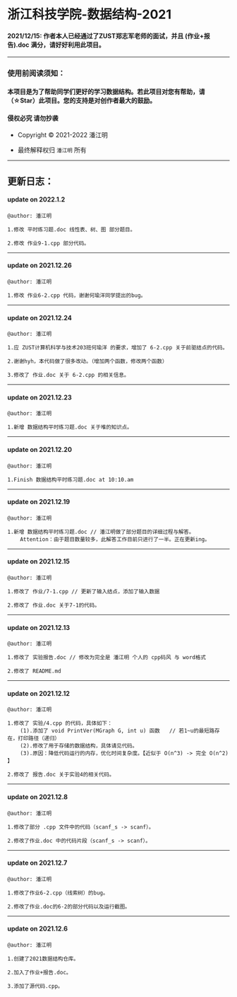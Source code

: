 # 浙江科技学院-数据结构-2021

#### 2021/12/15: 作者本人已经通过了ZUST郑志军老师的面试，并且 (作业+报告).doc 满分，请好好利用此项目。



***


### 使用前阅读须知：


#### 本项目是为了帮助同学们更好的学习数据结构。若此项目对您有帮助，请（☆Star）此项目。您的支持是对创作者最大的鼓励。

#### 侵权必究 请勿抄袭

- Copyright © 2021-2022 潘江明

- 最终解释权归 `潘江明` 所有

***

## 更新日志：

#### update on 2022.1.2
`@author: 潘江明`
```
1.修改 平时练习题.doc 线性表、树、图 部分题目。

2.修改 作业9-1.cpp 部分代码。
```




***

#### update on 2021.12.26
`@author: 潘江明`
```
1.修改 作业6-2.cpp 代码，谢谢何瑜洋同学提出的bug。
```

***

#### update on 2021.12.24
`@author: 潘江明`
```
1.应 ZUST计算机科学与技术203班何瑜洋 的要求，增加了 6-2.cpp 关于前驱结点的代码。

2.谢谢hyh，本代码做了很多改动。（增加两个函数，修改两个函数）

3.修改了 作业.doc 关于 6-2.cpp 的相关信息。
```

***

#### update on 2021.12.23
`@author: 潘江明`
```
1.新增 数据结构平时练习题.doc 关于堆的知识点。
```


***

#### update on 2021.12.20
`@author: 潘江明`
```
1.Finish 数据结构平时练习题.doc at 10:10.am
```


***

#### update on 2021.12.19
`@author: 潘江明`
```
1.新增 数据结构平时练习题.doc // 潘江明做了部分题目的详细过程与解答。
    Attention：由于题目数量较多，此解答工作目前只进行了一半。正在更新ing。
```


***

#### update on 2021.12.15
`@author: 潘江明`
```
1.修改了 作业/7-1.cpp // 更新了输入结点，添加了输入数据

2.修改了 作业.doc 关于7-1的代码。
```


***

#### update on 2021.12.13
`@author: 潘江明`
```
1.修改了 实验报告.doc // 修改为完全是 潘江明 个人的 cpp码风 与 word格式

2.修改了 README.md
```

***

#### update on 2021.12.12
`@author: 潘江明`
```
1.修改了 实验/4.cpp 的代码，具体如下：
	(1).添加了 void PrintVer(MGraph G, int u) 函数	// 若1~u的最短路存在，打印路径（递归）
	(2).修改了用于存储的数据结构，具体请见代码。
	(3).原因：降低代码运行的内存，优化时间复杂度。【近似于 O(n^3) -> 完全 O(n^2) 】

2.修改了 报告.doc 关于实验4的相关代码。
```

***

#### update on 2021.12.8
`@author: 潘江明`
```
1.修改了部分 .cpp 文件中的代码（scanf_s -> scanf）。

2.修改了作业.doc 中的代码片段（scanf_s -> scanf）。
```

***


#### update on 2021.12.7

`@author: 潘江明`
```
1.修改了作业6-2.cpp（线索树）的bug。

2.修改了作业.doc的6-2的部分代码以及运行截图。
```

***


#### update on 2021.12.6 

`@author: 潘江明`
```
1.创建了2021数据结构仓库。

2.加入了作业+报告.doc。

3.添加了源代码.cpp。
```
